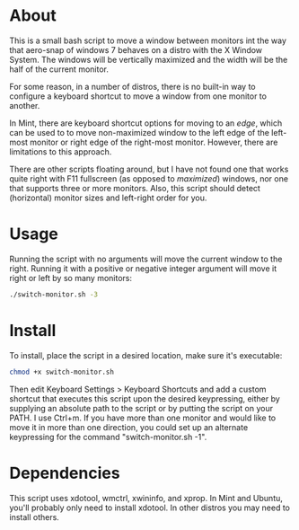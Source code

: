 # About
This is a small bash script to move a window between monitors int the way that aero-snap of windows 7 behaves on a distro with the X Window System.
The windows will be vertically maximized and the width will be the half of the current monitor.

For some reason, in a number of distros, there is no built-in way to configure a keyboard shortcut to move a window from one monitor to another.

In Mint, there are keyboard shortcut options for moving to an _edge_, which can be used to to move non-maximized window to the left edge of the left-most monitor or right edge of the right-most monitor.  However, there are limitations to this approach.

There are other scripts floating around, but I have not found one that works quite right with F11 fullscreen (as opposed to _maximized_) windows, nor one that supports three or more monitors.  Also, this script should detect (horizontal) monitor sizes and left-right order for you.


# Usage
Running the script with no arguments will move the current window to the right.  Running it with a positive or negative integer argument will move it right or left by so many monitors:

```bash
./switch-monitor.sh -3
```

# Install
To install, place the script in a desired location, make sure it's executable:

```bash
chmod +x switch-monitor.sh
```

Then edit Keyboard Settings > Keyboard Shortcuts and add a custom shortcut that executes this script upon the desired keypressing, either by supplying an absolute path to the script or by putting the script on your PATH. I use Ctrl+m.  If you have more than one monitor and would like to move it in more than one direction, you could set up an alternate keypressing for the command "switch-monitor.sh -1".

# Dependencies
This script uses xdotool, wmctrl, xwininfo, and xprop.  In Mint and Ubuntu, you'll probably only need to install xdotool.  In other distros you may need to install others.